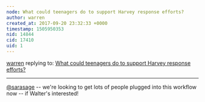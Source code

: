 ```yaml
---
node: What could teenagers do to support Harvey response efforts?
author: warren
created_at: 2017-09-20 23:32:33 +0000
timestamp: 1505950353
nid: 14844
cid: 17410
uid: 1
---
```




[warren](../profile/warren) replying to: [What could teenagers do to support Harvey response efforts?](../notes/warren/09-07-2017/what-could-teenagers-do-to-support-harvey-response-efforts)

----
[@sarasage](/profile/sarasage) -- we're looking to get lots of people plugged into this workflow now -- if Walter's interested!